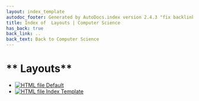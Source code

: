 ```yaml
---
layout: index_template
autodoc_footer: Generated by AutoDocs.index version 2.4.3 "fix backlink text for preprocessed MarkDown (hopefully)" ⓒ Starwort, 2020
title: Index of  Layouts | Computer Science
has_back: true
back_link: ..
back_text: Back to Computer Science
---
```


# ** Layouts**

- [![HTML file](https://img.icons8.com/windows/512/03dac6/regular-document.png) Default](./default.html)
- [![HTML file](https://img.icons8.com/windows/512/03dac6/regular-document.png) Index Template](./index_template.html)
